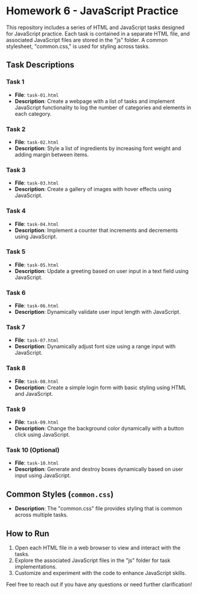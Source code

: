 # Homework 6 - JavaScript Practice

This repository includes a series of HTML and JavaScript tasks designed for JavaScript practice. Each task is contained in a separate HTML file, and associated JavaScript files are stored in the "js" folder. A common stylesheet, "common.css," is used for styling across tasks.

## Task Descriptions

### Task 1
- **File**: `task-01.html`
- **Description**: Create a webpage with a list of tasks and implement JavaScript functionality to log the number of categories and elements in each category.

### Task 2
- **File**: `task-02.html`
- **Description**: Style a list of ingredients by increasing font weight and adding margin between items.

### Task 3
- **File**: `task-03.html`
- **Description**: Create a gallery of images with hover effects using JavaScript.

### Task 4
- **File**: `task-04.html`
- **Description**: Implement a counter that increments and decrements using JavaScript.

### Task 5
- **File**: `task-05.html`
- **Description**: Update a greeting based on user input in a text field using JavaScript.

### Task 6
- **File**: `task-06.html`
- **Description**: Dynamically validate user input length with JavaScript.

### Task 7
- **File**: `task-07.html`
- **Description**: Dynamically adjust font size using a range input with JavaScript.

### Task 8
- **File**: `task-08.html`
- **Description**: Create a simple login form with basic styling using HTML and JavaScript.

### Task 9
- **File**: `task-09.html`
- **Description**: Change the background color dynamically with a button click using JavaScript.

### Task 10 (Optional)
- **File**: `task-10.html`
- **Description**: Generate and destroy boxes dynamically based on user input using JavaScript.

## Common Styles (`common.css`)
- **Description**: The "common.css" file provides styling that is common across multiple tasks.

## How to Run

1. Open each HTML file in a web browser to view and interact with the tasks.
2. Explore the associated JavaScript files in the "js" folder for task implementations.
3. Customize and experiment with the code to enhance JavaScript skills.

Feel free to reach out if you have any questions or need further clarification!
